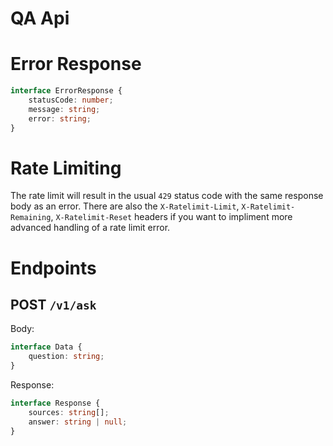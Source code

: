 # QA Api

# Error Response

```ts
interface ErrorResponse {
    statusCode: number;
    message: string;
    error: string;
}
```

# Rate Limiting

The rate limit will result in the usual `429` status code with the same response body as an error. There are also the `X-Ratelimit-Limit`, `X-Ratelimit-Remaining`, `X-Ratelimit-Reset` headers if you want to impliment more advanced handling of a rate limit error.

# Endpoints

## POST `/v1/ask`

Body:

```ts
interface Data {
    question: string;
}
```

Response:

```ts
interface Response {
    sources: string[];
    answer: string | null;
}
```
